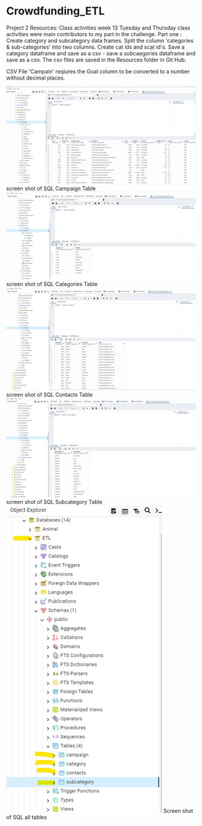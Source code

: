 # Crowdfunding_ETL
Project 2
Resources:
Class activities week 13 Tuesday and Thursday class activities were main contributors to my part in the challenge.
Part one : Create category and subcategory data frames.
Split the column 'categories & sub-categories' into two columns. Create cat ids and scat id's.
Save a category dataframe and save as a csv - save a subcaegories dataframe and save as a csv.
The csv files are saved in the Resources folder in Git Hub.


CSV File 'Campain' reqiures the Goal column to be converted to a number without decimal places.

![alt text](image-1.png) screen shot of SQL Campaign Table
![alt text](image-2.png) screen shot of SQL Categories Table
![alt text](image-3.png) screen shot of SQL Contacts Table
![alt text](image-4.png) screen shot of SQL Subcategory Table
![alt text](image-5.png) Screen shot of SQL all tables
